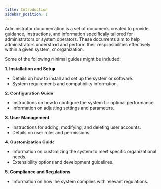 ```yaml
---
title: Introduction
sidebar_position: 1
---
```


Administrator documentation is a set of documents created to provide guidance, instructions, and information specifically tailored for administrators or system operators. These documents aim to help administrators understand and perform their responsibilities effectively within a given system, or organization.

Some of the following minimal guides might be included:

**1. Installation and Setup**

- Details on how to install and set up the system or software.
- System requirements and compatibility information.

**2. Configuration Guide**

- Instructions on how to configure the system for optimal performance.
- Information on adjusting settings and parameters.

**3. User Management**

- Instructions for adding, modifying, and deleting user accounts.
- Details on user roles and permissions.

**4. Customization Guide**

- Information on customizing the system to meet specific organizational needs.
- Extensibility options and development guidelines.

**5. Compliance and Regulations**

- Information on how the system complies with relevant regulations.